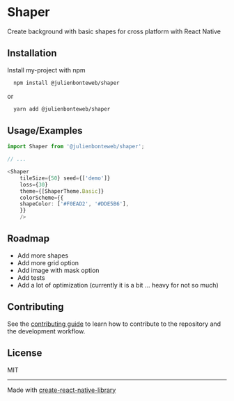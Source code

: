 
# Shaper

Create background with basic shapes for cross platform with React Native



## Installation

Install my-project with npm

```bash
  npm install @julienbonteweb/shaper
```
or
```bash
  yarn add @julienbonteweb/shaper
```
    
## Usage/Examples

```typescript
import Shaper from '@julienbonteweb/shaper';

// ...

<Shaper
    tileSize={50} seed={['demo']}
    loss={30}
    theme={[ShaperTheme.Basic]}
    colorScheme={{
    shapeColor: ['#F0EAD2', '#DDE5B6'],
    }}
    />

```


## Roadmap

- Add more shapes
- Add more grid option
- Add image with mask option
- Add tests
- Add a lot of optimization (currently it is a bit ... heavy for not so much)


## Contributing

See the [contributing guide](CONTRIBUTING.md) to learn how to contribute to the repository and the development workflow.

## License

MIT

---

Made with [create-react-native-library](https://github.com/callstack/react-native-builder-bob)
